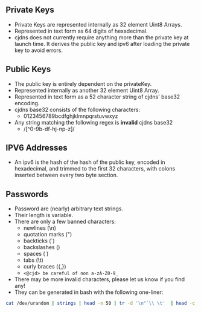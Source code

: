 ## Private Keys

* Private Keys are represented internally as 32 element Uint8 Arrays.
* Represented in text form as 64 digits of hexadecimal.
* cjdns does not currently require anything more than the private key at launch time. It derives the public key and ipv6 after loading the private key to avoid errors.

## Public Keys

* The public key is entirely dependent on the privateKey.
* Represented internally as another 32 element Uint8 Array.
* Represented in text form as a 52 character string of cjdns' base32 encoding.
* cjdns base32 consists of the following characters:
  + 0123456789bcdfghjklmnpqrstuvwxyz
* Any string matching the following regex is **invalid** cjdns base32
  + /[^0-9b-df-hj-np-z]/

## IPV6 Addresses

* An ipv6 is the hash of the hash of the public key, encoded in hexadecimal, and trimmed to the first 32 characters, with colons inserted between every two byte section.

## Passwords

* Password are (nearly) arbitrary text strings.
* Their length is variable.
* There are only a few banned characters:
  + newlines (\n)
  + quotation marks (")
  + backticks (`)
  + backslashes (\)
  + spaces ( )
  + tabs (\t)
  + curly braces ({,})
  + `<@cjd> be careful of non a-zA-Z0-9_`
* There may be more invalid characters, please let us know if you find any!
* They can be generated in bash with the following one-liner:

```Bash
cat /dev/urandom | strings | head -n 50 | tr -d '\n"`\\ \t'  | head -c 50 && echo OR tr -cd '[:alnum:]' < /dev/urandom | fold -w32 | head -n20`
```

